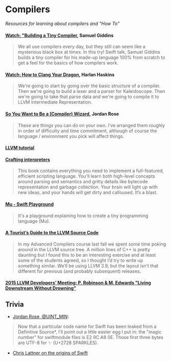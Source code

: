 # Compilers

*Resources for learning about compilers and "How To"*

#### [Watch: "Building a Tiny Compiler](https://academy.realm.io/posts/tryswift-samuel-giddins-building-tiny-compiler-swift-ios/), Samuel Giddins
> We all use compilers every day, but they still can seem like a mysterious black box at times. In this try! Swift talk, Samuel Giddins builds a tiny compiler for his made-up language 100% from scratch to get a feel for the basics of how compilers work.

#### [Watch: How to Clang Your Dragon](https://www.skilled.io/u/playgroundscon/how-to-clang-your-dragon), Harlan Haskins
> We're going to start by going over the basic structure of a compiler. Then we're going to build a lexer and a parser for Kaleidoscope. Then we're going to take that parse data and we're going to compile it to LLVM Intermediate Representation.

#### [So You Want to Be a (Compiler) Wizard](http://belkadan.com/blog/2016/05/So-You-Want-To-Be-A-Compiler-Wizard/), Jordan Rose
> These are things you can do on your own. I’ve arranged them roughly in order of difficulty and time commitment, although of course the language / environment you pick will affect things.

#### [LLVM tutorial](http://www.llvm.org/docs/tutorial/)

#### [Crafting interpreters](http://www.craftinginterpreters.com)
> This book contains everything you need to implement a full-featured, efficient scripting language. You’ll learn both high-level concepts around parsing and semantics and gritty details like bytecode representation and garbage collection. Your brain will light up with new ideas, and your hands will get dirty and calloused. It’s a blast.

#### [Mu - Swift Playground](https://github.com/marciok/Mu)
> It's a playground explaining how to create a tiny programming language (Mu).

#### [A Tourist’s Guide to the LLVM Source Code](https://blog.regehr.org/archives/1453)
> In my Advanced Compilers course last fall we spent some time poking around in the LLVM source tree. A million lines of C++ is pretty daunting but I found this to be an interesting exercise and at least some of the students agreed, so I thought I’d try to write up something similar. We’ll be using LLVM 3.9, but the layout isn’t that different for previous (and probably subsequent) releases.

#### [2015 LLVM Developers’ Meeting: P. Robinson & M. Edwards "Living Downstream Without Drowning"](https://www.youtube.com/watch?v=INCi9gOVMug&list=WL&index=8)

## Trivia

- [Jordan Rose, @UINT_MIN](https://twitter.com/UINT_MIN/status/1098628355539124224):
> Now that a particular code name for Swift has been leaked from a Definitive Source*, I'll point out a little easter egg I put in: the "magic number" for swiftmodule files is E2 9C A8 0E. Those first three bytes are UTF-8 for ✨ (U+2728 SPARKLES).

- [Chris Lattner on the origins of Swift](https://oleb.net/2019/chris-lattner-swift-origins/)
